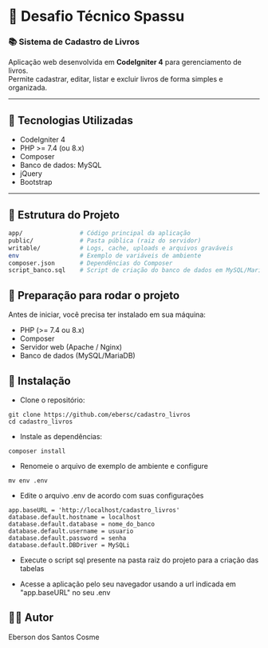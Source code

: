# 📌 Desafio Técnico Spassu

### 📚 Sistema de Cadastro de Livros
Aplicação web desenvolvida em **CodeIgniter 4** para gerenciamento de livros.  
Permite cadastrar, editar, listar e excluir livros de forma simples e organizada.  


---

## 🚀 Tecnologias Utilizadas

- CodeIgniter 4 
- PHP >= 7.4 (ou 8.x)  
- Composer  
- Banco de dados: MySQL
- jQuery
- Bootstrap

---

## 📂 Estrutura do Projeto

```bash
app/                # Código principal da aplicação
public/             # Pasta pública (raiz do servidor)
writable/           # Logs, cache, uploads e arquivos graváveis
env                 # Exemplo de variáveis de ambiente
composer.json       # Dependências do Composer
script_banco.sql    # Script de criação do banco de dados em MySQL/MariaDB
```

## 📃 Preparação para rodar o projeto
Antes de iniciar, você precisa ter instalado em sua máquina:
- PHP (>= 7.4 ou 8.x)
- Composer
- Servidor web (Apache / Nginx)
- Banco de dados (MySQL/MariaDB)

## 🔧 Instalação
- Clone o repositório:
```
git clone https://github.com/ebersc/cadastro_livros
cd cadastro_livros
```
- Instale as dependências:
```code
composer install
```
- Renomeie o arquivo de exemplo de ambiente e configure
```
mv env .env
```
- Edite o arquivo .env de acordo com suas configurações
```
app.baseURL = 'http://localhost/cadastro_livros'
database.default.hostname = localhost
database.default.database = nome_do_banco
database.default.username = usuario
database.default.password = senha
database.default.DBDriver = MySQLi
```

- Execute o script sql presente na pasta raiz do projeto para a criação das tabelas

- Acesse a aplicação pelo seu navegador usando a url indicada em "app.baseURL" no seu .env

## ✍🏾 Autor
Eberson dos Santos Cosme